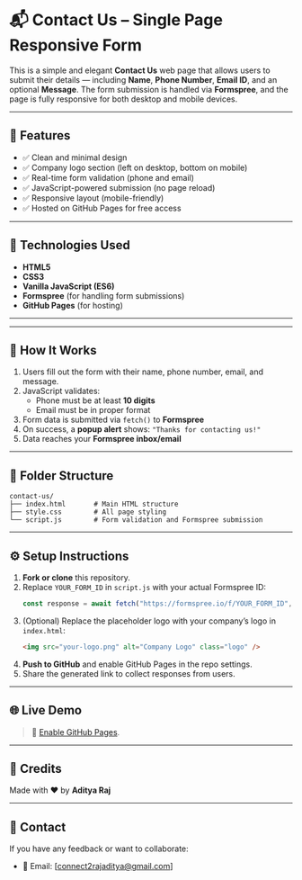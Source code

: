 
# 📬 Contact Us – Single Page Responsive Form

This is a simple and elegant **Contact Us** web page that allows users to submit their details — including **Name**, **Phone Number**, **Email ID**, and an optional **Message**. The form submission is handled via **Formspree**, and the page is fully responsive for both desktop and mobile devices.

---

## 🚀 Features

- ✅ Clean and minimal design
- ✅ Company logo section (left on desktop, bottom on mobile)
- ✅ Real-time form validation (phone and email)
- ✅ JavaScript-powered submission (no page reload)
- ✅ Responsive layout (mobile-friendly)
- ✅ Hosted on GitHub Pages for free access

---

## 🧩 Technologies Used

- **HTML5**
- **CSS3**
- **Vanilla JavaScript (ES6)**
- **Formspree** (for handling form submissions)
- **GitHub Pages** (for hosting)

---
<!--
## 📸 Screenshots

> Desktop View  
![Desktop View](https://via.placeholder.com/800x300?text=Desktop+View)

> Mobile View  
![Mobile View](https://via.placeholder.com/300x600?text=Mobile+View)
-->
---

## 📝 How It Works

1. Users fill out the form with their name, phone number, email, and message.
2. JavaScript validates:
   - Phone must be at least **10 digits**
   - Email must be in proper format
3. Form data is submitted via `fetch()` to **Formspree**
4. On success, a **popup alert** shows: `"Thanks for contacting us!"`
5. Data reaches your **Formspree inbox/email**

---

## 📂 Folder Structure

```
contact-us/
├── index.html       # Main HTML structure
├── style.css        # All page styling
└── script.js        # Form validation and Formspree submission
```

---

## ⚙️ Setup Instructions

1. **Fork or clone** this repository.
2. Replace `YOUR_FORM_ID` in `script.js` with your actual Formspree ID:
   ```js
   const response = await fetch("https://formspree.io/f/YOUR_FORM_ID", { ... });
   ```
3. (Optional) Replace the placeholder logo with your company’s logo in `index.html`:
   ```html
   <img src="your-logo.png" alt="Company Logo" class="logo" />
   ```
4. **Push to GitHub** and enable GitHub Pages in the repo settings.
5. Share the generated link to collect responses from users.

---

## 🌐 Live Demo

> 🧪 [Enable GitHub Pages](https://adityaraj81.github.io/ContactUS/).

---

## 🙏 Credits

Made with ❤️ by **Aditya Raj**

---

## 📧 Contact

If you have any feedback or want to collaborate:
- 📧 Email: [connect2rajaditya@gmail.com]
